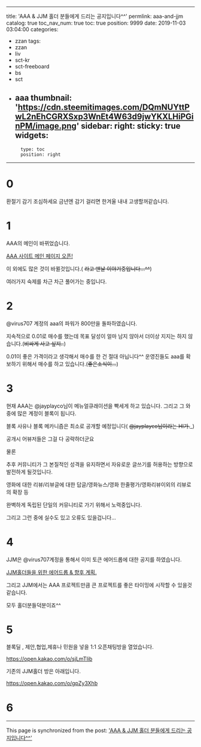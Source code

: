 
---
title: 'AAA & JJM 홀더 분들에게 드리는 공지입니다^^'
permlink: aaa-and-jjm
catalog: true
toc_nav_num: true
toc: true
position: 9999
date: 2019-11-03 03:04:00
categories:
- zzan
tags:
- zzan
- liv
- sct-kr
- sct-freeboard
- bs
- sct
- aaa
thumbnail: 'https://cdn.steemitimages.com/DQmNUYttPwL2nEhCGRXSxp3WnEt4W63d9jwYKXLHiPGinPM/image.png'
sidebar:
    right:
        sticky: true
widgets:
    -
        type: toc
        position: right
---


# 0
환절기 감기 조심하세요
금년엔 감기 걸리면 한겨울 내내 고생할꺼같습니다. 

# 1
AAA의 메인이 바뀌었습니다.

[AAA 사이트 메인 페이지 오픈!](https://steemit.com/aaa/@segyepark/2isstw-aaa) 

이 외에도 많은 것이 바뀔것입니다.( ~~라고 맨날 이야기중입니다...^^~~)

여러가지 숙제를 차근 차근 풀어가는 중입니다.

# 2
@virus707 계정의 aaa의 파워가 800만을 돌파하였습니다.

지속적으로 0.01로 매수를 했는데 목표 달성이 얼마 남지 않아서 더이상 지지는 하지 않습니다.(~~비싸게 사고 싶지..~~)

0.01이  좋은 가격이라고 생각해서 매수를 한 건 절대 아닙니다^^ 운영진들도 aaa를 확보하기 위해서 매수를 하고 있습니다.(~~좋은소식이...~~)

# 3
현재 AAA는 @jayplayco님이 메뉴얼큐래이션을 빡세게 하고 있습니다.  그리고 그 와중에 많은 계정이 블록이 됩니다.

블록 사유나 블록 메카니즘은 최소로 공개할 예정입니다( ~~@jayplayco님이라는 HI가.~~_)

공개시 어뷰저들은 그걸 다 공략하더군요

물론 

추후 커뮤니티가 그 본질적인 성격을 유지하면서 자유로운 글쓰기를 허용하는 방향으로 발전하게 될것입니다.

 영화에 대한 리뷰/리뷰글에 대한 답글/영화뉴스/영화 한줄평가/영화리뷰이외의 리뷰로의 확장 등

완벽하게 독립된 단일의 커뮤니티로 가기 위해서 노력중입니다.

그리고 그런 중에 실수도 있고 오류도 있을겁니다...

# 4
JJM은 @virus707계정을 통해서 이미 토큰 에어드롭에 대한 공지를 하였습니다.

[JJM홀더들을 위한 에어드롭 & 향후 계획.](https://steemit.com/jjm/@virus707/jjm-and)

그리고 JJM에서는 AAA 프로젝트만큼 큰 프로젝트를 좋은 타이밍에 시작할 수 있을것 같습니다.

모두 홀더분들덕분이죠^^

# 5

블록딜 , 제안,협업,제휴나 민원을 넣을 1:1 오픈채팅방을 열었습니다.

https://open.kakao.com/o/sjLmTlib

기존의 JJM홀더 방은 아래입니다.

https://open.kakao.com/o/gpZy3Xhb

# 6

- - -

This page is synchronized from the post: ['AAA & JJM 홀더 분들에게 드리는 공지입니다^^'](https://steemit.com/@virus707/aaa-and-jjm)
